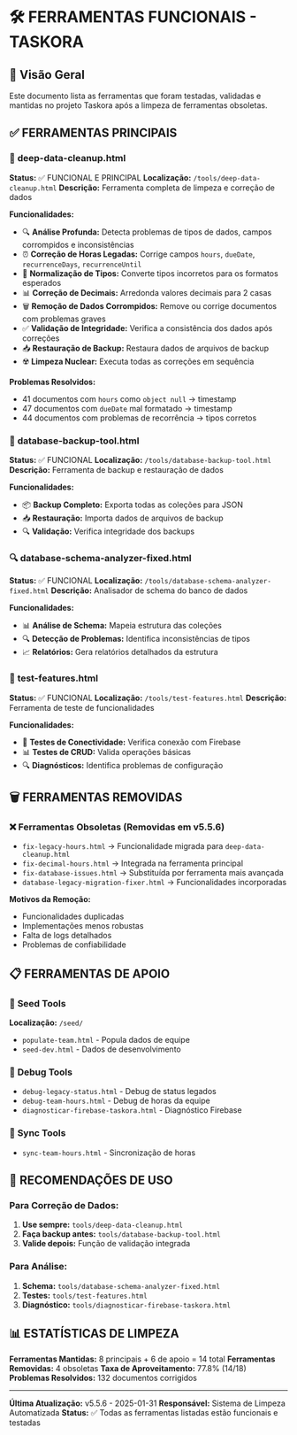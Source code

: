 # 🛠️ FERRAMENTAS FUNCIONAIS - TASKORA

## 📌 Visão Geral
Este documento lista as ferramentas que foram testadas, validadas e mantidas no projeto Taskora após a limpeza de ferramentas obsoletas.

## ✅ FERRAMENTAS PRINCIPAIS

### 🧹 **deep-data-cleanup.html**
**Status:** ✅ FUNCIONAL E PRINCIPAL
**Localização:** `/tools/deep-data-cleanup.html`
**Descrição:** Ferramenta completa de limpeza e correção de dados

**Funcionalidades:**
- 🔍 **Análise Profunda:** Detecta problemas de tipos de dados, campos corrompidos e inconsistências
- ⏰ **Correção de Horas Legadas:** Corrige campos `hours`, `dueDate`, `recurrenceDays`, `recurrenceUntil`
- 🔧 **Normalização de Tipos:** Converte tipos incorretos para os formatos esperados
- 📊 **Correção de Decimais:** Arredonda valores decimais para 2 casas
- 🗑️ **Remoção de Dados Corrompidos:** Remove ou corrige documentos com problemas graves
- ✅ **Validação de Integridade:** Verifica a consistência dos dados após correções
- 📥 **Restauração de Backup:** Restaura dados de arquivos de backup
- ☢️ **Limpeza Nuclear:** Executa todas as correções em sequência

**Problemas Resolvidos:**
- 41 documentos com `hours` como `object null` → timestamp
- 47 documentos com `dueDate` mal formatado → timestamp
- 44 documentos com problemas de recorrência → tipos corretos

### 💾 **database-backup-tool.html**
**Status:** ✅ FUNCIONAL
**Localização:** `/tools/database-backup-tool.html`
**Descrição:** Ferramenta de backup e restauração de dados

**Funcionalidades:**
- 📦 **Backup Completo:** Exporta todas as coleções para JSON
- 📥 **Restauração:** Importa dados de arquivos de backup
- 🔍 **Validação:** Verifica integridade dos backups

### 🔍 **database-schema-analyzer-fixed.html**
**Status:** ✅ FUNCIONAL
**Localização:** `/tools/database-schema-analyzer-fixed.html`
**Descrição:** Analisador de schema do banco de dados

**Funcionalidades:**
- 📊 **Análise de Schema:** Mapeia estrutura das coleções
- 🔍 **Detecção de Problemas:** Identifica inconsistências de tipos
- 📈 **Relatórios:** Gera relatórios detalhados da estrutura

### 🧪 **test-features.html**
**Status:** ✅ FUNCIONAL
**Localização:** `/tools/test-features.html`
**Descrição:** Ferramenta de teste de funcionalidades

**Funcionalidades:**
- 🔧 **Testes de Conectividade:** Verifica conexão com Firebase
- 📊 **Testes de CRUD:** Valida operações básicas
- 🔍 **Diagnósticos:** Identifica problemas de configuração

## 🗑️ FERRAMENTAS REMOVIDAS

### ❌ **Ferramentas Obsoletas (Removidas em v5.5.6)**
- `fix-legacy-hours.html` → Funcionalidade migrada para `deep-data-cleanup.html`
- `fix-decimal-hours.html` → Integrada na ferramenta principal
- `fix-database-issues.html` → Substituída por ferramenta mais avançada
- `database-legacy-migration-fixer.html` → Funcionalidades incorporadas

**Motivos da Remoção:**
- Funcionalidades duplicadas
- Implementações menos robustas
- Falta de logs detalhados
- Problemas de confiabilidade

## 📋 FERRAMENTAS DE APOIO

### 🌱 **Seed Tools**
**Localização:** `/seed/`
- `populate-team.html` - Popula dados de equipe
- `seed-dev.html` - Dados de desenvolvimento

### 🔧 **Debug Tools**
- `debug-legacy-status.html` - Debug de status legados
- `debug-team-hours.html` - Debug de horas da equipe
- `diagnosticar-firebase-taskora.html` - Diagnóstico Firebase

### 🔄 **Sync Tools**
- `sync-team-hours.html` - Sincronização de horas

## 🎯 RECOMENDAÇÕES DE USO

### Para Correção de Dados:
1. **Use sempre:** `tools/deep-data-cleanup.html`
2. **Faça backup antes:** `tools/database-backup-tool.html`
3. **Valide depois:** Função de validação integrada

### Para Análise:
1. **Schema:** `tools/database-schema-analyzer-fixed.html`
2. **Testes:** `tools/test-features.html`
3. **Diagnóstico:** `tools/diagnosticar-firebase-taskora.html`

## 📊 ESTATÍSTICAS DE LIMPEZA

**Ferramentas Mantidas:** 8 principais + 6 de apoio = 14 total
**Ferramentas Removidas:** 4 obsoletas
**Taxa de Aproveitamento:** 77.8% (14/18)
**Problemas Resolvidos:** 132 documentos corrigidos

---

**Última Atualização:** v5.5.6 - 2025-01-31
**Responsável:** Sistema de Limpeza Automatizada
**Status:** ✅ Todas as ferramentas listadas estão funcionais e testadas